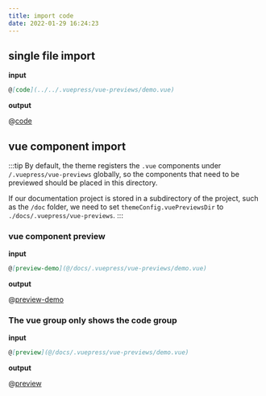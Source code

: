 ```yaml
---
title: import code
date: 2022-01-29 16:24:23
---
```


## single file import

**input**

```md
@[code](../../.vuepress/vue-previews/demo.vue)
```

**output**

@[code](../../.vuepress/vue-previews/demo.vue)

## vue component import

:::tip
By default, the theme registers the `.vue` components under `/.vuepress/vue-previews` globally, so the components that need to be previewed should be placed in this directory.

If our documentation project is stored in a subdirectory of the project, such as the `/doc` folder, we need to set `themeConfig.vuePreviewsDir` to `./docs/.vuepress/vue-previews`.
:::

### vue component preview

**input**

```md
@[preview-demo](@/docs/.vuepress/vue-previews/demo.vue)
```

**output**

@[preview-demo](@/docs/.vuepress/vue-previews/demo.vue)

### The vue group only shows the code group

**input**

```md
@[preview](@/docs/.vuepress/vue-previews/demo.vue)
```

**output**

@[preview](@/docs/.vuepress/vue-previews/demo.vue)
